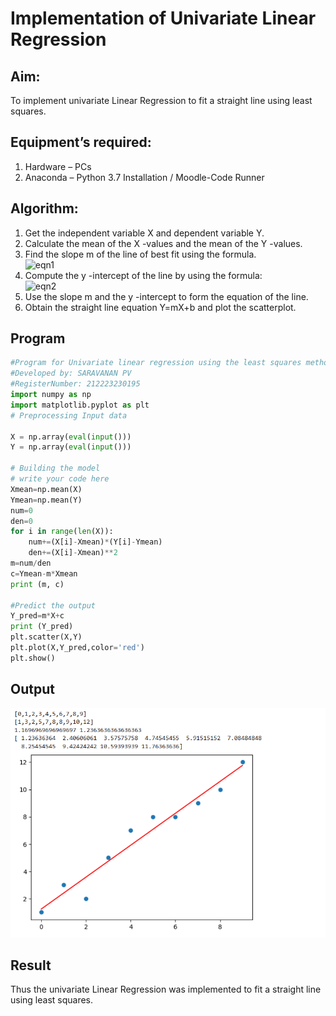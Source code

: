 # Implementation of Univariate Linear Regression

## Aim:

To implement univariate Linear Regression to fit a straight line using least squares.

## Equipment’s required:

1. Hardware – PCs
2. Anaconda – Python 3.7 Installation / Moodle-Code Runner

## Algorithm:

1. Get the independent variable X and dependent variable Y.
2. Calculate the mean of the X -values and the mean of the Y -values.
3. Find the slope m of the line of best fit using the formula.<br>
   ![eqn1](./eq1.jpg)
4. Compute the y -intercept of the line by using the formula:<br>
   ![eqn2](./eq2.jpg)
5. Use the slope m and the y -intercept to form the equation of the line.
6. Obtain the straight line equation Y=mX+b and plot the scatterplot.

## Program

```python
#Program for Univariate linear regression using the least squares method.
#Developed by: SARAVANAN PV
#RegisterNumber: 212223230195
import numpy as np
import matplotlib.pyplot as plt
# Preprocessing Input data

X = np.array(eval(input()))
Y = np.array(eval(input()))

# Building the model
# write your code here
Xmean=np.mean(X)
Ymean=np.mean(Y)
num=0
den=0
for i in range(len(X)):
    num+=(X[i]-Xmean)*(Y[i]-Ymean)
    den+=(X[i]-Xmean)**2
m=num/den
c=Ymean-m*Xmean
print (m, c)

#Predict the output
Y_pred=m*X+c
print (Y_pred)
plt.scatter(X,Y)
plt.plot(X,Y_pred,color='red')
plt.show()
```

## Output

![output](output.png)

## Result

Thus the univariate Linear Regression was implemented to fit a straight line using least squares.

